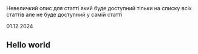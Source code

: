 <description>
Невеличкий опис для статті який буде доступний тільки на списку всіх статтів але не буде доступний у самій статті

01.12.2024
</description>

## Hello world
